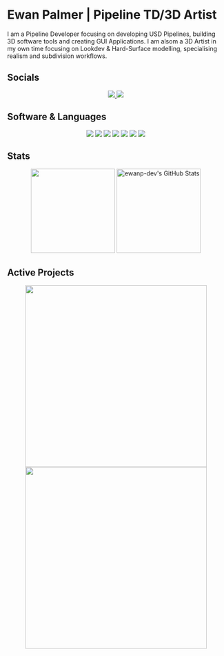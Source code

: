 <h1>Ewan Palmer | Pipeline TD/3D Artist</h1>
I am a Pipeline Developer focusing on developing USD Pipelines, building 3D software tools and creating GUI Applications. I am alsom a 3D Artist in my own time focusing on Lookdev & Hard-Surface modelling, specialising realism and subdivision workflows.


<h2>Socials</h2>
<div align="center">
<a href='https://www.linkedin.com/in/ewanpalmervfx'>
    <img src='https://img.shields.io/badge/LinkedIn-blue?logo=linkedin&logoColor=white&style=for-the-badge'>
</a>
<a href='https://www.instagram.com/ewanpalmer.art/'>
    <img src='https://img.shields.io/badge/Instagram-FF0069?logo=instagram&logoColor=fff&style=for-the-badge'>
</a>
</div>


<h2>Software & Languages</h2>
<div align="center">
    <img src="https://img.shields.io/badge/C++-00599C?style=for-the-badge&logo=cplusplus&logoColor=white" />
    <img src="https://img.shields.io/badge/Python-3776AB?logo=python&logoColor=fff&style=for-the-badge"/>
    <img src="https://img.shields.io/badge/Qt-41CD52?style=for-the-badge&logo=qt&logoColor=white"/>
    <img src="https://img.shields.io/badge/Arch%20Linux-1793D1?logo=archlinux&logoColor=fff&style=for-the-badge"/>
    <img src="https://img.shields.io/badge/Houdini-FF4713?logo=houdini&logoColor=fff&style=for-the-badge">
    <img src="https://img.shields.io/badge/Autodesk%20Maya-37A5CC?logo=autodeskmaya&logoColor=fff&style=for-the-badge">
    <img src="https://img.shields.io/badge/Nuke-000?logo=nuke&logoColor=000&style=for-the-badge&color=FCB937&labelColor=FCB937">
    
</div>

<h2>Stats</h2>
<div align="center">
    <a href="https://github.com/ewanp-dev?tab=repositories"><img height="195em" src="https://cards.parkerbritt.com/streak-stats/?user=ewanp-dev&theme=dark&hide_border=true&card_width=455em"/></a>
    <img height="195em" src="https://github-readme-stats.vercel.app/api/top-langs/?username=ewanp-dev&theme=dark&show_icons=true&hide_border=true&layout=compact&card_width=280em" alt="ewanp-dev's GitHub Stats" />
</div>

<h2>Active Projects</h2>
<div align="center">
    <a href="https://github.com/ewanp-dev/usd-dependency-viewer"><img align="center" width="421em" src="https://github-readme-stats.vercel.app/api/pin/?username=ewanp-dev&repo=usd-dependency-viewer&theme=dark&hide_border=true"/></a>
    <a href="https://github.com/ewanp-dev/qt-force-directed-graph-framework"><img align="center" width="421em" src="https://github-readme-stats.vercel.app/api/pin/?username=ewanp-dev&repo=qt-force-directed-graph-framework&theme=dark&hide_border=true"/></a>
</div>
